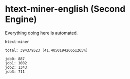 # htext-miner-english (Second Engine)

Everything doing here is automated.

```
htext-miner

total: 3943/9523 (41.405019426651265%)

job0: 887
job1: 1002
job2: 1343
job3: 711
```